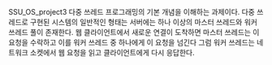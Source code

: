 SSU_OS_project3
다중 쓰레드 프로그래밍의 기본 개념을 이해하는 과제이다. 다중 쓰레드로 구현된 시스템의 일반적인 형태는 서버에는 하나 이상의 마스터 쓰레드와 워커 쓰레드 풀이 존재한다. 웹 클라이언트에서 새로운 연결이 도착하면 마스터 쓰레드는 이 요청을 수락하고 이를 워커 쓰레드 중 하나에게 이 요청을 넘긴다 그럼 워커 쓰레드는 네트워크 소켓에서 웹 요청을 읽고 클라이언트에게 다시 응답한다. 